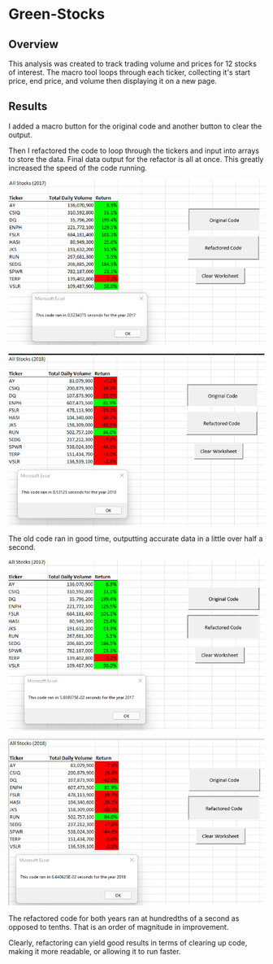 # Green-Stocks

## Overview
This analysis was created to track trading volume and prices for 12 stocks of interest.
The macro tool loops through each ticker, collecting it's start price, end price, and volume then displaying it on a new page.

## Results

I added a macro button for the original code and another button to clear the output.

Then I refactored the code to loop through the tickers and input into arrays to store the data. Final data output for the refactor is all at once. This greatly increased the speed of the code running.

![](./Resources/2017_old.PNG)

![](./Resources/2018_old.PNG)

The old code ran in good time, outputting accurate data in a little over half a second.

![](./Resources/2017_new.PNG)

![](./Resources/2018_new.PNG)

The refactored code for both years ran at hundredths of a second as opposed to tenths. That is an order of magnitude in improvement.

Clearly, refactoring can yield good results in terms of clearing up code, making it more readable, or allowing it to run faster.